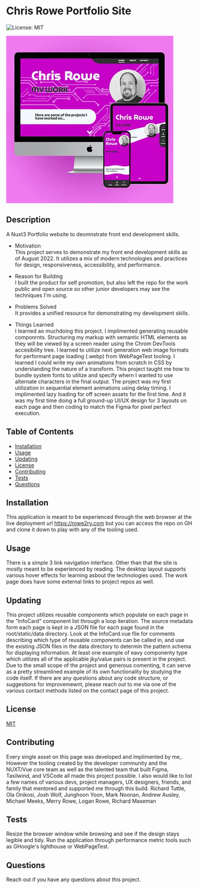 # Chris Rowe Portfolio Site  
![License: MIT](https://img.shields.io/badge/License-MIT-yellow.svg)

![Portfolio Screenshot](./public/image/Nuxt3Port.webp)
## Description  
A Nuxt3 Portfolio website to deomnstrate front end development skills.  

* Motivation  
This project serves to demonstrate my front end development skills as of August 2022. It utilizes a mix of modern technologies and practices for design, responsiveness, accessibility, and performance.  

* Reason for Building  
I built the product for self promotion, but also left the repo for the work public and open source so other junior developers may see the techniques I'm using.  

* Problems Solved  
It provides a unified resource for demonstrating my development skills.  

* Things Learned  
I learned ao muchdoing this project. I implimented generating reusable componrnts. Structuring my markup with semantic HTML elements as they will be viewed by a screen reader using the Chrom DevTools accesibility tree. I learned to utilize next generation web image formats for performant page loading (.webp) from WebPageTest tooling. I learned I could write my own animations from scratch in CSS by understanding the nature of a transform. This project taught me how to bundle system fonts to utilize and specify whern I wanted to use alternate characters in the final output. The project was my first utilization in sequential element animations using delay timing. I implimented lazy loading for off screen assets for the first time. And it was my first time doing a full ground-up UI/UX design for 3 layouts on each page and then coding to match the Figma for pixel perfect execution.  

## Table of Contents  
* [Installation](#installation)  
* [Usage](#usage)  
* [Updating](#updating)
* [License](#license)  
* [Contributing](#contributing)  
* [Tests](#tests)  
* [Questions](#questions)  
## Installation  
This application is meant to be experienced through the web browser at the live deployment url https://rowe2ry.com but you can access the repo on GH and clone it down to play with any of the tooling used.
## Usage    
There is a simple 3 link navigation interface. Other than that the site is mostly meant to be experienced by reading. The desktop layout supports various hover effects for learning asbout the technologies used. The work page does have some external links to project repos as well.  
## Updating
This project utilizes reusable components which populate on each page in the "InfoCard" component list through a loop iteration. The source metadata form each page is kept in a JSON file for each page found in the root/static/data directory. Look at the InfoCard.vue file for comments describing which type of reusable components can be called in, and use the existing JSON files in the data directory to determin the pattern schema for displaying information. At least one example of eavy componenty type which utilizes all of the applicable jky/value pairs is present in the project. Due to the small scope of the project and generous comenting, it can serve as a pretty streamlined example of its own functionality by studying the code itself. If there are any questions about any code structure, or suggestions for improvemewnt, please reach out to me via one of the various contact methods listed on the contact page of this project.
## License  
[MIT](https://opensource.org/licenses/MIT)  
## Contributing  
Every single asset on this page was developed and implimented by me,. However the tooling created by the developer community and the NUXT/Vue core team as well as the talented team that built Figma, Tasilwind, and VSCode all made this project possible. I also would like to list a few names of various devs, project managers, UX designers, friends, and family that mentored and supported me through this build. Richard Tuttle, Ola Onikosi, Josh Wolf, Junghoon Yoon, Mark Noonan, Andrew Ausley, Michael Meeks, Merry Rowe, Logan Rowe, Richard Maseman  
## Tests  
Resize the browser window while browsing and see if the design stays legible and tidy. Run the application through performance metric tools such as GHoogle's lighthouse or WebPageTest.  
## Questions  
Reach out if you have any questions about this project.
